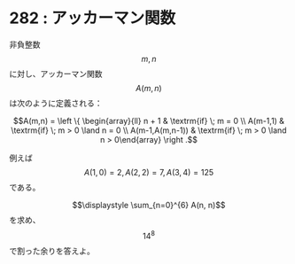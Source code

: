 # 282 : アッカーマン関数

非負整数$$m, n$$に対し、アッカーマン関数$$A(m, n)$$は次のように定義される：

$$A(m,n) = \left \{ \begin{array}{ll} n + 1 & \textrm{if} \; m = 0 \\ A(m-1,1) & \textrm{if} \; m > 0 \land n = 0 \\  A(m-1,A(m,n-1)) & \textrm{if} \; m > 0 \land n > 0\end{array} \right .$$

例えば$$A(1, 0) = 2, A(2, 2) = 7, A(3, 4) = 125$$である。

$$\displaystyle \sum_{n=0}^{6} A(n, n)$$を求め、$$14^{8}$$で割った余りを答えよ。

